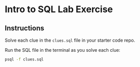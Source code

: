 <h1>
  <span class="headline">Intro to SQL Lab</span>
  <span class="subhead">Exercise</span>
</h1>

## Instructions

Solve each clue in the `clues.sql` file in your starter code repo.

Run the SQL file in the terminal as you solve each clue:

```bash
psql -f clues.sql
```
